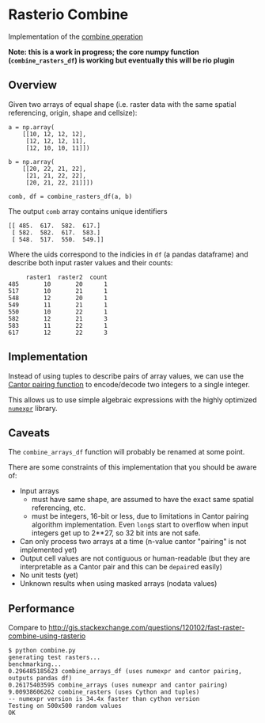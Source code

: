 # Rasterio Combine

Implementation of the [combine operation](http://resources.arcgis.com/en/help/main/10.2/index.html#/Combine/009z0000007r000000/)

**Note: this is a work in progress; the core numpy function (`combine_rasters_df`) is working but eventually this will be rio plugin**

## Overview

Given two arrays of equal shape (i.e. raster data with the same spatial referencing, origin, shape and cellsize):

```
a = np.array(
    [[10, 12, 12, 12],
     [12, 12, 12, 11],
     [12, 10, 10, 11]])

b = np.array(
    [[20, 22, 21, 22],
     [21, 21, 22, 22],
     [20, 21, 22, 21]]])

comb, df = combine_rasters_df(a, b)
```

The output `comb` array contains unique identifiers

```
[[ 485.  617.  582.  617.]
 [ 582.  582.  617.  583.]
 [ 548.  517.  550.  549.]]
```

Where the uids correspond to the indicies in `df` (a pandas dataframe)
and describe both input raster values and their counts:

```
     raster1  raster2  count
485       10       20      1
517       10       21      1
548       12       20      1
549       11       21      1
550       10       22      1
582       12       21      3
583       11       22      1
617       12       22      3
```
## Implementation

Instead of using tuples to describe pairs of array values, we can use the [Cantor pairing function](http://en.wikipedia.org/wiki/Pairing_function#Cantor_pairing_function) to encode/decode two integers to a single integer.

This allows us to use simple algebraic expressions with the highly optimized [`numexpr`](https://github.com/pydata/numexpr/wiki/Numexpr-Users-Guide) library.

## Caveats

The `combine_arrays_df` function will probably be renamed at some point.

There are some constraints of this implementation that you should be aware of:

* Input arrays
    * must have same shape, are assumed to have the exact same spatial referencing, etc.
    * must be integers, 16-bit or less, due to limitations in Cantor pairing algorithm implementation. Even `long`s start to overflow when input integers get up to 2**27, so 32 bit ints are not safe.
* Can only process two arrays at a time (n-value cantor "pairing" is not implemented yet)
* Output cell values are not contiguous or human-readable (but they are interpretable as a Cantor pair and this can be `depair`ed easily)
* No unit tests (yet)
* Unknown results when using masked arrays (nodata values)

## Performance

Compare to http://gis.stackexchange.com/questions/120102/fast-raster-combine-using-rasterio

```
$ python combine.py
generating test rasters...
benchmarking...
0.296485185623 combine_arrays_df (uses numexpr and cantor pairing, outputs pandas df)
0.26175403595 combine_arrays (uses numexpr and cantor pairing)
9.00938606262 combine_rasters (uses Cython and tuples)
-- numexpr version is 34.4x faster than cython version
Testing on 500x500 random values
OK
```
